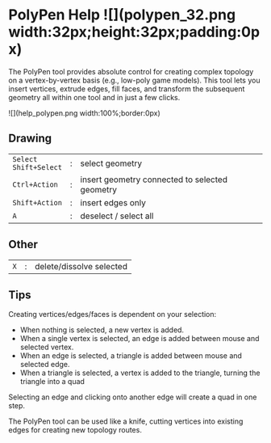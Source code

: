 # PolyPen Help ![](polypen_32.png width:32px;height:32px;padding:0px)

The PolyPen tool provides absolute control for creating complex topology on a vertex-by-vertex basis (e.g., low-poly game models).
This tool lets you insert vertices, extrude edges, fill faces, and transform the subsequent geometry all within one tool and in just a few clicks.

![](help_polypen.png width:100%;border:0px)

## Drawing

|  |  |  |
| --- | --- | --- |
| `Select` <br> `Shift+Select` | : | select geometry |
| `Ctrl+Action` | : | insert geometry connected to selected geometry |
| `Shift+Action` | : | insert edges only |
| `A` | : | deselect / select all |

## Other

|  |  |  |
| --- | --- | --- |
| `X` | : | delete/dissolve selected |

## Tips

Creating vertices/edges/faces is dependent on your selection:

- When nothing is selected, a new vertex is added.
- When a single vertex is selected, an edge is added between mouse and selected vertex.
- When an edge is selected, a triangle is added between mouse and selected edge.
- When a triangle is selected, a vertex is added to the triangle, turning the triangle into a quad

Selecting an edge and clicking onto another edge will create a quad in one step.

The PolyPen tool can be used like a knife, cutting vertices into existing edges for creating new topology routes.
